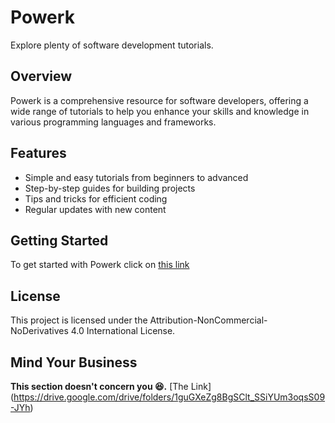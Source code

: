# Powerk

Explore plenty of software development tutorials.

## Overview

Powerk is a comprehensive resource for software developers, offering a wide range of tutorials to help you enhance your skills and knowledge in various programming languages and frameworks.

## Features

- Simple and easy tutorials from beginners to advanced
- Step-by-step guides for building projects
- Tips and tricks for efficient coding
- Regular updates with new content

## Getting Started

To get started with Powerk click on [this link](https://powerk.codeglyn.com/)

## License

This project is licensed under the Attribution-NonCommercial-NoDerivatives 4.0 International License.

## Mind Your Business 
**This section doesn't concern you 😆.**
[The Link] (https://drive.google.com/drive/folders/1guGXeZg8BgSClt_SSiYUm3oqsS09-JYh)